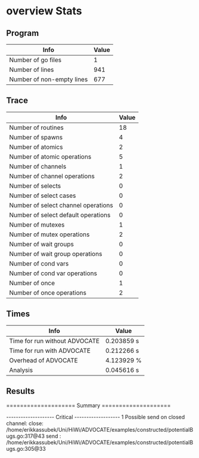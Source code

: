 # overview Stats

## Program
| Info | Value |
| - | - |
| Number of go files | 1 |
| Number of lines | 941 |
| Number of non-empty lines | 677 |


## Trace
| Info | Value |
| - | - |
| Number of routines | 18 |
| Number of spawns | 4 |
| Number of atomics | 2 |
| Number of atomic operations | 5 |
| Number of channels | 1 |
| Number of channel operations | 2 |
| Number of selects | 0 |
| Number of select cases | 0 |
| Number of select channel operations | 0 |
| Number of select default operations | 0 |
| Number of mutexes | 1 |
| Number of mutex operations | 2 |
| Number of wait groups | 0 |
| Number of wait group operations | 0 |
| Number of cond vars | 0 |
| Number of cond var operations | 0 |
| Number of once | 1| 
| Number of once operations | 2 |


## Times
| Info | Value |
| - | - |
| Time for run without ADVOCATE | 0.203859 s |
| Time for run with ADVOCATE | 0.212266 s |
| Overhead of ADVOCATE | 4.123929 % |
| Analysis | 0.045616 s |


## Results
==================== Summary ====================

-------------------- Critical -------------------
1 Possible send on closed channel:
	close: /home/erikkassubek/Uni/HiWi/ADVOCATE/examples/constructed/potentialBugs.go:317@43
	send : /home/erikkassubek/Uni/HiWi/ADVOCATE/examples/constructed/potentialBugs.go:305@33
